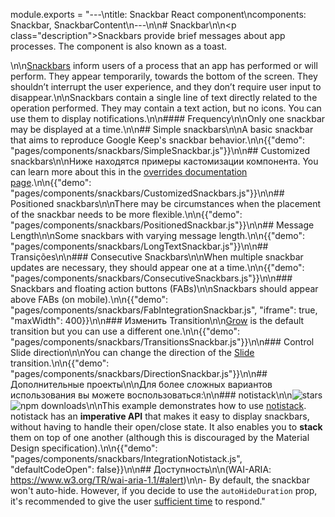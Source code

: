 module.exports = "---\ntitle: Snackbar React component\ncomponents: Snackbar, SnackbarContent\n---\n\n# Snackbar\n\n<p class=\"description\">Snackbars provide brief messages about app processes. The component is also known as a toast.</p>\n\n[Snackbars](https://material.io/design/components/snackbars.html) inform users of a process that an app has performed or will perform. They appear temporarily, towards the bottom of the screen. They shouldn’t interrupt the user experience, and they don’t require user input to disappear.\n\nSnackbars contain a single line of text directly related to the operation performed. They may contain a text action, but no icons. You can use them to display notifications.\n\n#### Frequency\n\nOnly one snackbar may be displayed at a time.\n\n## Simple snackbars\n\nA basic snackbar that aims to reproduce Google Keep's snackbar behavior.\n\n{{\"demo\": \"pages/components/snackbars/SimpleSnackbar.js\"}}\n\n## Customized snackbars\n\nНиже находятся примеры кастомизации компонента. You can learn more about this in the [overrides documentation page](/customization/components/).\n\n{{\"demo\": \"pages/components/snackbars/CustomizedSnackbars.js\"}}\n\n## Positioned snackbars\n\nThere may be circumstances when the placement of the snackbar needs to be more flexible.\n\n{{\"demo\": \"pages/components/snackbars/PositionedSnackbar.js\"}}\n\n## Message Length\n\nSome snackbars with varying message length.\n\n{{\"demo\": \"pages/components/snackbars/LongTextSnackbar.js\"}}\n\n## Transições\n\n### Consecutive Snackbars\n\nWhen multiple snackbar updates are necessary, they should appear one at a time.\n\n{{\"demo\": \"pages/components/snackbars/ConsecutiveSnackbars.js\"}}\n\n### Snackbars and floating action buttons (FABs)\n\nSnackbars should appear above FABs (on mobile).\n\n{{\"demo\": \"pages/components/snackbars/FabIntegrationSnackbar.js\", \"iframe\": true, \"maxWidth\": 400}}\n\n### Изменить Transition\n\n[Grow](/components/transitions/#grow) is the default transition but you can use a different one.\n\n{{\"demo\": \"pages/components/snackbars/TransitionsSnackbar.js\"}}\n\n### Control Slide direction\n\nYou can change the direction of the [Slide](/components/transitions/#slide) transition.\n\n{{\"demo\": \"pages/components/snackbars/DirectionSnackbar.js\"}}\n\n## Дополнительные проекты\n\nДля более сложных вариантов использования вы можете воспользоваться:\n\n### notistack\n\n![stars](https://img.shields.io/github/stars/iamhosseindhv/notistack.svg?style=social&label=Stars) ![npm downloads](https://img.shields.io/npm/dm/notistack.svg)\n\nThis example demonstrates how to use [notistack](https://github.com/iamhosseindhv/notistack). notistack has an **imperative API** that makes it easy to display snackbars, without having to handle their open/close state. It also enables you to **stack** them on top of one another (although this is discouraged by the Material Design specification).\n\n{{\"demo\": \"pages/components/snackbars/IntegrationNotistack.js\", \"defaultCodeOpen\": false}}\n\n## Доступность\n\n(WAI-ARIA: https://www.w3.org/TR/wai-aria-1.1/#alert)\n\n- By default, the snackbar won't auto-hide. However, if you decide to use the `autoHideDuration` prop, it's recommended to give the user [sufficient time](https://www.w3.org/TR/UNDERSTANDING-WCAG20/time-limits.html) to respond."